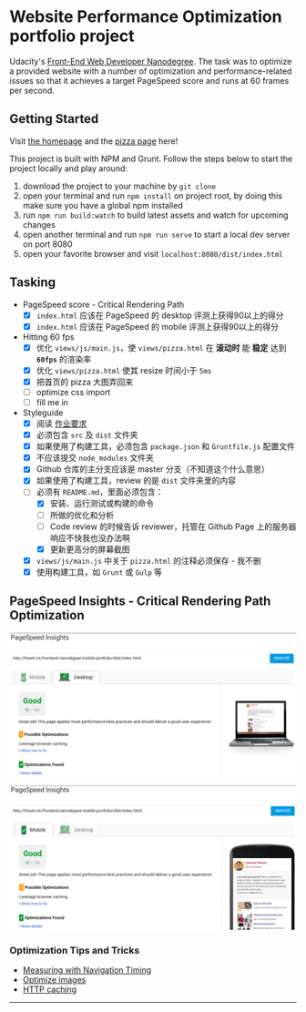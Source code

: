 # Website Performance Optimization portfolio project

Udacity's [Front-End Web Developer Nanodegree][]. The task was to optimize a provided website with a number of optimization and performance-related issues so that it achieves a target PageSpeed score and runs at 60 frames per second. 

## Getting Started

Visit [the homepage][index page] and the [pizza page][] here!

This project is built with NPM and Grunt. Follow the steps below to start the project locally and play around:  

1. download the project to your machine by `git clone`
2. open your terminal and run `npm install` on project root, by doing this make sure you have a global npm installed
3. run `npm run build:watch` to build latest assets and watch for upcoming changes
4. open another terminal and run `npm run serve` to start a local dev server on port 8080
5. open your favorite browser and visit `localhost:8080/dist/index.html`

## Tasking

* PageSpeed score - Critical Rendering Path
  * [x] `index.html` 应该在 PageSpeed 的 desktop 评测上获得90以上的得分
  * [x] `index.html` 应该在 PageSpeed 的 mobile 评测上获得90以上的得分
* Hitting 60 fps
  * [x] 优化 `views/js/main.js`，使 `views/pizza.html` 在 **滚动时** 能 **稳定** 达到 **`60fps`** 的渲染率
  * [x] 优化 `views/pizza.html` 使其 resize 时间小于 `5ms`
  * [x] 把首页的 pizza 大图弄回来
  * [ ] optimize css import 
  * [ ] fill me in
* Styleguide
  * [x] 阅读 [作业要求][] 
  * [x] 必须包含 `src` 及 `dist` 文件夹
  * [x] 如果使用了构建工具，必须包含 `package.json` 和 `Gruntfile.js` 配置文件
  * [x] 不应该提交 `node_modules` 文件夹
  * [x] Github 仓库的主分支应该是 master 分支（不知道这个什么意思）
  * [x] 如果使用了构建工具，review 的是 `dist` 文件夹里的内容
  * [ ] 必须有 `README.md`，里面必须包含：
    * [x] 安装、运行测试或构建的命令
	* [ ] 所做的优化和分析
    * [ ] Code review 的时候告诉 reviewer，托管在 Github Page 上的服务器响应不快我也没办法啊
    * [x] 更新更高分的屏幕截图
  * [x] `views/js/main.js` 中关于 `pizza.html` 的注释必须保存 - 我不删
  * [x] 使用构建工具，如 `Grunt` 或 `Gulp` 等

## PageSpeed Insights - Critical Rendering Path Optimization

![page-speed-result-desktop](./screenshots/pagespeed/desktop.png)

![page-speed-result-mobile](./screenshots/pagespeed/mobile.png)

### Optimization Tips and Tricks

* [Measuring with Navigation Timing][] 
* [Optimize images][]
* [HTTP caching][]

---

[Front-End Web Developer Nanodegree]: https://www.udacity.com/course/front-end-web-developer-nanodegree--nd001
[作业要求]: https://review.udacity.com/#!/projects/2735848561/rubric
[Measuring with Navigation Timing]: https://developers.google.com/web/fundamentals/performance/critical-rendering-path/measure-crp.html
[Optimize images]: https://developers.google.com/web/fundamentals/performance/optimizing-content-efficiency/image-optimization.html
[HTTP caching]: https://developers.google.com/web/fundamentals/performance/optimizing-content-efficiency/http-caching.html

[index page]: http://linesh.tw/frontend-nanodegree-mobile-portfolio/dist/index.html
[pizza page]: http://linesh.tw/frontend-nanodegree-mobile-portfolio/dist/pizza/pizza.html
